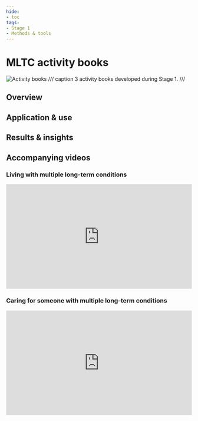 ```yaml
---
hide:
- toc
tags:
- Stage 1
- Methods & tools
---
```


# MLTC activity books
![Activity books](../assets/activity-books.png)
/// caption
3 activity books developed during Stage 1.
///

## Overview

## Application & use

## Results & insights

## Accompanying videos

### Living with multiple long-term conditions 
<div>
  <div style="position:relative;padding-top:56.25%;">
    <iframe src="https://drive.google.com/file/d/1d_oDsGAKTTTOZPcXl2ZAEIoCcZP275Ij/preview" frameborder="0" allowfullscreen style="position:absolute;top:0;left:0;width:100%;height:100%;"></iframe>
  </div>
</div>

### Caring for someone with multiple long-term conditions
<div>
  <div style="position:relative;padding-top:56.25%;">
    <iframe src="https://drive.google.com/file/d/1rVn43ouznWtHApdHyinSSR_X2e0GuiyJ/preview" frameborder="0" allowfullscreen style="position:absolute;top:0;left:0;width:100%;height:100%;"></iframe>
  </div>
</div>
